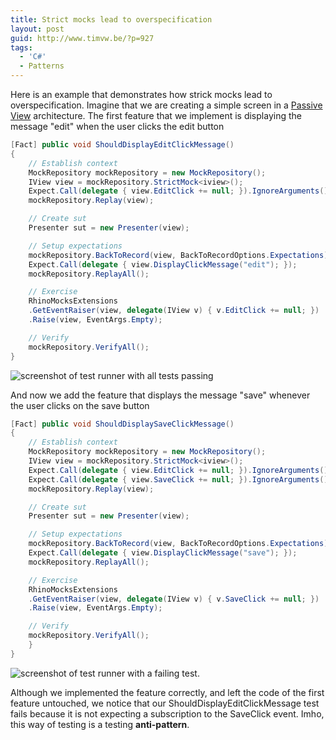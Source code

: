 ```yaml
---
title: Strict mocks lead to overspecification
layout: post
guid: http://www.timvw.be/?p=927
tags:
  - 'C#'
  - Patterns
---
```

Here is an example that demonstrates how strick mocks lead to overspecification. Imagine that we are creating a simple screen in a [Passive View](http://martinfowler.com/eaaDev/PassiveScreen.html) architecture. The first feature that we implement is displaying the message "edit" when the user clicks the edit button

```csharp
[Fact] public void ShouldDisplayEditClickMessage()
{
	// Establish context
	MockRepository mockRepository = new MockRepository();
	IView view = mockRepository.StrictMock<iview>();
	Expect.Call(delegate { view.EditClick += null; }).IgnoreArguments();
	mockRepository.Replay(view);

	// Create sut
	Presenter sut = new Presenter(view);

	// Setup expectations
	mockRepository.BackToRecord(view, BackToRecordOptions.Expectations);
	Expect.Call(delegate { view.DisplayClickMessage("edit"); });
	mockRepository.ReplayAll();

	// Exercise
	RhinoMocksExtensions
	.GetEventRaiser(view, delegate(IView v) { v.EditClick += null; })
	.Raise(view, EventArgs.Empty);

	// Verify
	mockRepository.VerifyAll();
}
```



![screenshot of test runner with all tests passing](http://www.timvw.be/wp-content/images/overspecification-01.PNG)

And now we add the feature that displays the message "save" whenever the user clicks on the save button

```csharp
[Fact] public void ShouldDisplaySaveClickMessage()
{
	// Establish context
	MockRepository mockRepository = new MockRepository();
	IView view = mockRepository.StrictMock<iview>();
	Expect.Call(delegate { view.EditClick += null; }).IgnoreArguments();
	Expect.Call(delegate { view.SaveClick += null; }).IgnoreArguments();
	mockRepository.Replay(view);

	// Create sut
	Presenter sut = new Presenter(view);

	// Setup expectations
	mockRepository.BackToRecord(view, BackToRecordOptions.Expectations);
	Expect.Call(delegate { view.DisplayClickMessage("save"); });
	mockRepository.ReplayAll();

	// Exercise
	RhinoMocksExtensions
	.GetEventRaiser(view, delegate(IView v) { v.SaveClick += null; })
	.Raise(view, EventArgs.Empty);

	// Verify
	mockRepository.VerifyAll();
	}
}
```

![screenshot of test runner with a failing test.](http://www.timvw.be/wp-content/images/overspecification-02.PNG)

Although we implemented the feature correctly, and left the code of the first feature untouched, we notice that our ShouldDisplayEditClickMessage test fails because it is not expecting a subscription to the SaveClick event. Imho, this way of testing is a testing **anti-pattern**.
